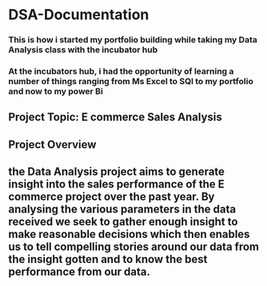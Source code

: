 # DSA-Documentation

### This is how i started my portfolio building while taking my Data Analysis class with the incubator hub

### At the incubators hub, i had the opportunity of learning a number of things ranging from Ms Excel to SQl to my portfolio and now to my power Bi


 ##  Project Topic: E commerce Sales Analysis

 ##  Project Overview

 ## the Data Analysis project aims to generate insight into the sales performance of the E commerce project over the past year. By analysing the various parameters in the data received we seek to gather enough insight to make reasonable decisions which then enables us to tell compelling stories around our data from the insight gotten and to know the best performance from our data.
